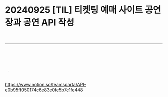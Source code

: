 # 20240925 [TIL] 티켓팅 예매 사이트 공연장과 공연 API 작성  

<br>

---
<br>
<br>
<br>

```
 - 
 
```

https://www.notion.so/teamsparta/API-e0b95ff050174c6e83e0fe5b7c1fe448